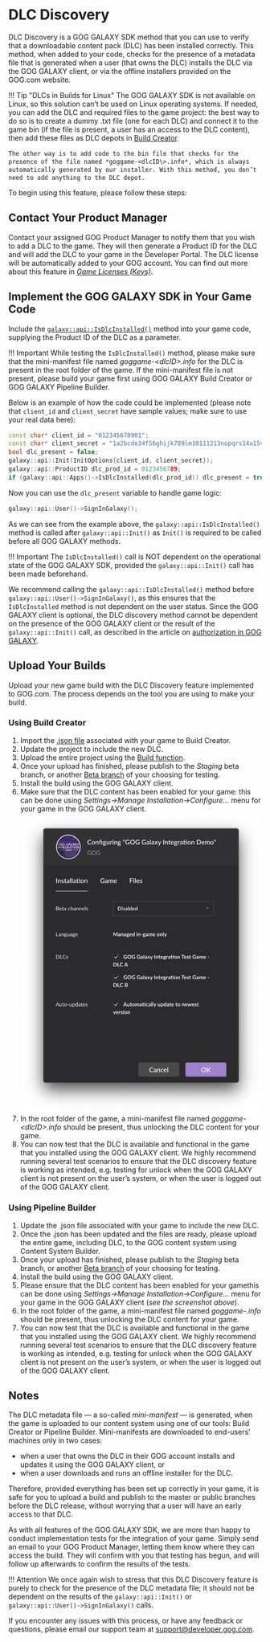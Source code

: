# DLC Discovery

DLC Discovery is a GOG GALAXY SDK method that you can use to verify that a downloadable content pack (DLC) has been installed correctly. This method, when added to your code, checks for the presence of a metadata file that is generated when a user (that owns the DLC) installs the DLC via the GOG GALAXY client, or via the offline installers provided on the GOG.com website.

!!! Tip "DLCs in Builds for Linux"
    The GOG GALAXY SDK is not available on Linux, so this solution can’t be used on Linux operating systems. If needed, you can add the DLC and required files to the game project: the best way to do so is to create a dummy .txt file (one for each DLC) and connect it to the game bin (if the file is present, a user has an access to the DLC content), then add these files as DLC depots in [Build Creator](bc-quick-start.md).
    
    The other way is to add code to the bin file that checks for the presence of the file named *goggame-<dlcID\>.info*, which is always automatically generated by our installer. With this method, you don’t need to add anything to the DLC depot.

To begin using this feature, please follow these steps:

## Contact Your Product Manager

Contact your assigned GOG Product Manager to notify them that you wish to add a DLC to the game. They will then generate a Product ID for the DLC and will add the DLC to your game in the Developer Portal. The DLC license will be automatically added to your GOG account. You can find out more about this feature in [*Game Licenses (Keys)*](game-licenses.md).

## Implement the GOG GALAXY SDK in Your Game Code

Include the [`galaxy::api::IsDlcInstalled()`](https://docs.gog.com/galaxyapi/classgalaxy_1_1api_1_1IApps.html#a46fbdec6ec2e1b6d1a1625ba157d3aa2) method into your game code, supplying the Product ID of the DLC as a parameter.

!!! Important
    While testing the `IsDlcInstalled()` method, please make sure that the mini-manifest file named *goggame-<dlcID\>.info* for the DLC is present in the root folder of the game. If the mini-manifest file is not present, please build your game first using GOG GALAXY Build Creator or GOG GALAXY Pipeline Builder.

Below is an example of how the code could be implemented (please note that `client_id` and `client_secret` have sample values; make sure to use your real data here):

```c++
const char* client_id = "012345678901";
const char* client_secret = "1a2bcde34f56ghijk789lm10111213nopqrs14u15vwxy16z0";
bool dlc_present = false;
galaxy::api::Init(InitOptions{client_id, client_secret});
galaxy::api::ProductID dlc_prod_id = 0123456789;
if (galaxy::api::Apps()->IsDlcInstalled(dlc_prod_id)) dlc_present = true;
```

Now you can use the  `dlc_present` variable to handle game logic:

```c++
galaxy::api::User()->SignInGalaxy();
```

As we can see from the example above, the `galaxy::api::IsDlcInstalled()` method is called after `galaxy::api::Init()` as `Init()` is required to be called before all GOG GALAXY methods.

!!! Important
    The `IsDlcInstalled()` call is NOT dependent on the operational state of the GOG GALAXY SDK, provided the `galaxy::api::Init()` call has been made beforehand.

We recommend calling the `galaxy::api::IsDlcInstalled()` method before `galaxy::api::User()->SignInGalaxy()`, as this ensures that the `IsDlcInstalled` method is not dependent on the user status. Since the GOG GALAXY client is optional, the DLC discovery method cannot be dependent on the presence of the GOG GALAXY client or the result of the `galaxy::api::Init()` call, as described in the article on [authorization in GOG GALAXY](sdk-galaxy-feats-and-states.md).

## Upload Your Builds

Upload your new game build with the DLC Discovery feature implemented to GOG.com. The process depends on the tool you are using to make your build.

### Using Build Creator

1. Import the [.json file](bc-import-project.md) associated with your game to Build Creator.
2. Update the project to include the new DLC.
3. Upload the entire project using the [Build function](bc-build-game.md).
1. Once your upload has finished, please publish to the *Staging* beta branch, or another [Beta branch](bc-branches.md) of your choosing for testing.
2. Install the build using the GOG GALAXY client.
3. Make sure that the DLC content has been enabled for your game: this can be done using *Settings→Manage Installation→Configure…* menu for your game in the GOG GALAXY client.
   ![sdk-dlc-enabled](_assets/sdk-dlc-enabled.png)
4. In the root folder of the game, a mini-manifest file named *goggame-<dlcID\>.info* should be present, thus unlocking the DLC content for your game.
8. You can now test that the DLC is available and functional in the game that you installed using the GOG GALAXY client. We highly recommend running several test scenarios to ensure that the DLC discovery feature is working as intended, e.g. testing for unlock when the GOG GALAXY client is not present on the user’s system, or when the user is logged out of the GOG GALAXY client.

### Using Pipeline Builder

1. Update the .json file associated with your game to include the new DLC.
2. Once the .json has been updated and the files are ready, please upload the entire game, including DLC, to the GOG content system using Content System Builder.
3. Once your upload has finished, please publish to the *Staging* beta branch, or another [Beta branch](bc-branches.md) of your choosing for testing.
4. Install the build using the GOG GALAXY client.
5. Please ensure that the DLC content has been enabled for your gamethis can be done using *Settings→Manage Installation→Configure…* menu for your game in the GOG GALAXY client (*see the screenshot above*).
6. In the root folder of the game, a mini-manifest file named *goggame-<dlcID>.info* should be present, thus unlocking the DLC content for your game.
7. You can now test that the DLC is available and functional in the game that you installed using the GOG GALAXY client. We highly recommend running several test scenarios to ensure that the DLC discovery feature is working as intended, e.g. testing for unlock when the GOG GALAXY client is not present on the user’s system, or when the user is logged out of the GOG GALAXY client.

## Notes

The DLC metadata file — a so-called *mini-manifest* — is generated, when the game is uploaded to our content system using one of our tools: Build Creator or Pipeline Builder. Mini-manifests are downloaded to end-users’ machines only in two cases:

- when a user that owns the DLC in their GOG account installs and updates it using the GOG GALAXY client, or
- when a user downloads and runs an offline installer for the DLC.

Therefore, provided everything has been set up correctly in your game, it is safe for you to upload a build and publish to the master or public branches before the DLC release, without worrying that a user will have an early access to that DLC.

As with all features of the GOG GALAXY SDK, we are more than happy to conduct implementation tests for the integration of your game. Simply send an email to your GOG Product Manager, letting them know where they can access the build. They will confirm with you that testing has begun, and will follow up afterwards to confirm the results of the tests.

!!! Attention
    We once again wish to stress that this DLC Discovery feature is purely to check for the presence of the DLC metadata file; it should not be dependent on the results of the `galaxy::api::Init()` or `galaxy::api::User()->SignInGalaxy()` calls.

If you encounter any issues with this process, or have any feedback or questions, please email our support team at <support@developer.gog.com>.